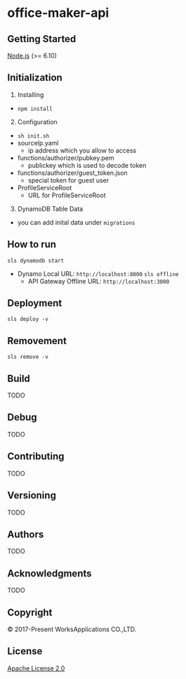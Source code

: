 # office-maker-api
## Getting Started
[Node.js](https://nodejs.org/) (>= 6.10)
## Initialization
1. Installing
  - ```npm install```
2. Configuration
  - ```sh init.sh```
  - sourceIp.yaml
    - ip address which you allow to access
  - functions/authorizer/pubkey.pem
    - publickey which is used to decode token
  - functions/authorizer/guest_token.json
    - special token for guest user
  - ProfileServiceRoot
    - URL for ProfileServiceRoot
3. DynamoDB Table Data
  - you can add inital data under ```migrations```

## How to run
```sls dynamodb start```
- Dynamo Local URL: ```http://localhost:8000```
```sls offline```
  - API Gateway Offline URL:  ```http://localhost:3000```
  <!-- - S3 Bucket Local URL: ```http://localhost:8888``` -->

## Deployment
```sls deploy -v```

## Removement
```sls remove -v```


## Build

TODO

## Debug

TODO

## Contributing

TODO

## Versioning

TODO

## Authors

TODO

## Acknowledgments

TODO

## Copyright

© 2017-Present WorksApplications CO.,LTD.

## License

[Apache License 2.0](LICENSE)
